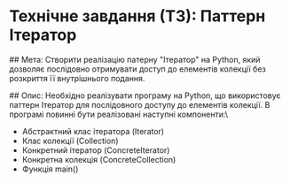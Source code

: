 # Технічне завдання (ТЗ): Паттерн Ітератор

## Мета:
Створити реалізацію патерну "Ітератор" на Python, який дозволяє послідовно отримувати доступ до елементів колекції без розкриття її внутрішнього подання.

## Опис:
Необхідно реалізувати програму на Python, що використовує паттерн Ітератор для послідовного доступу до елементів колекції. В програмі повинні бути реалізовані наступні компоненти:\
- Абстрактний клас ітератора (Iterator)
- Клас колекції (Collection)
- Конкретний ітератор (ConcreteIterator)
- Конкретна колекція (ConcreteCollection)
- Функція main()

